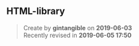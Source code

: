 ## HTML-library

> Create by **gintangible** on **2019-06-03**   
> Recently revised in **2019-06-05 17:50**



